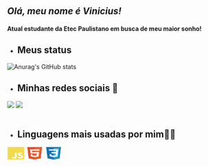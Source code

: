 ## <i>Olá, meu nome é Vinicius!</i>

#### Atual estudante da Etec Paulistano em busca de meu maior sonho!<br>

  - ## Meus status

![Anurag's GitHub stats](https://github-readme-stats.vercel.app/api?username=Sousasz&show_icons=true&theme=dark)

  - ## Minhas redes sociais  🤳
   
<div>
  <a href="https://instagram.com/sousasxy" target="_blank"><img src="https://img.shields.io/badge/-Instagram-%23E4405F?style=for-the-badge&logo=instagram&logoColor=white" target="_blank"></a>
  <a href = "mailto:vm1434072@gmail.com"><img src="https://img.shields.io/badge/-Gmail-%23333?style=for-the-badge&logo=gmail&logoColor=white" target="_blank"></a>
</div><br>

  - ##  Linguagens mais usadas por mim👨‍💻
<div style="display: inline_block">
  <img align="center" alt="Sousa-Js" height="30" width="40" src="https://raw.githubusercontent.com/devicons/devicon/master/icons/javascript/javascript-plain.svg">
  <img align="center" alt="Sousa-HTML" height="30" width="40" src="https://raw.githubusercontent.com/devicons/devicon/master/icons/html5/html5-original.svg">
  <img align="center" alt="Sousa-CSS" height="30" width="40" src="https://raw.githubusercontent.com/devicons/devicon/master/icons/css3/css3-original.svg">
</div>
